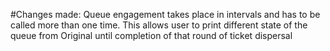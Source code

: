 #Changes made:
Queue engagement takes place in intervals and has to be called more than one time. 
This allows user to print different state of the queue from Original until completion of that round of ticket dispersal
